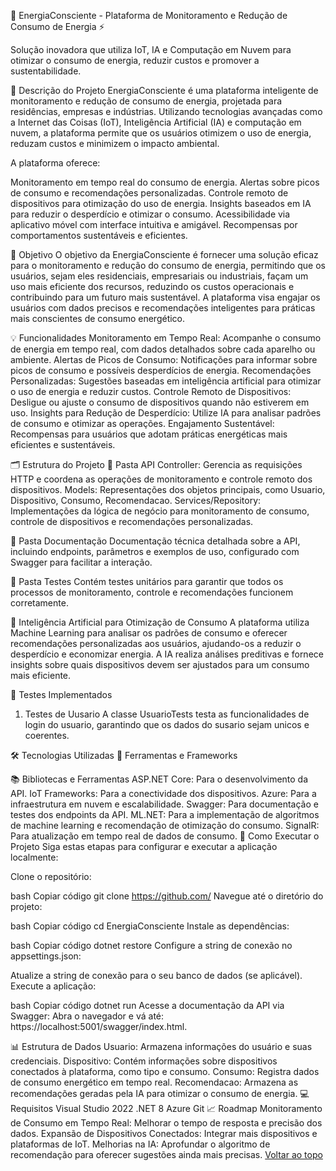 🌱 EnergiaConsciente - Plataforma de Monitoramento e Redução de Consumo de Energia ⚡️


Solução inovadora que utiliza IoT, IA e Computação em Nuvem para otimizar o consumo de energia, reduzir custos e promover a sustentabilidade.

📌 Descrição do Projeto
EnergiaConsciente é uma plataforma inteligente de monitoramento e redução de consumo de energia, projetada para residências, empresas e indústrias. Utilizando tecnologias avançadas como a Internet das Coisas (IoT), Inteligência Artificial (IA) e computação em nuvem, a plataforma permite que os usuários otimizem o uso de energia, reduzam custos e minimizem o impacto ambiental.

A plataforma oferece:

Monitoramento em tempo real do consumo de energia.
Alertas sobre picos de consumo e recomendações personalizadas.
Controle remoto de dispositivos para otimização do uso de energia.
Insights baseados em IA para reduzir o desperdício e otimizar o consumo.
Acessibilidade via aplicativo móvel com interface intuitiva e amigável.
Recompensas por comportamentos sustentáveis e eficientes.

🎯 Objetivo
O objetivo da EnergiaConsciente é fornecer uma solução eficaz para o monitoramento e redução do consumo de energia, permitindo que os usuários, sejam eles residenciais, empresariais ou industriais, façam um uso mais eficiente dos recursos, reduzindo os custos operacionais e contribuindo para um futuro mais sustentável. A plataforma visa engajar os usuários com dados precisos e recomendações inteligentes para práticas mais conscientes de consumo energético.

💡 Funcionalidades
Monitoramento em Tempo Real: Acompanhe o consumo de energia em tempo real, com dados detalhados sobre cada aparelho ou ambiente.
Alertas de Picos de Consumo: Notificações para informar sobre picos de consumo e possíveis desperdícios de energia.
Recomendações Personalizadas: Sugestões baseadas em inteligência artificial para otimizar o uso de energia e reduzir custos.
Controle Remoto de Dispositivos: Desligue ou ajuste o consumo de dispositivos quando não estiverem em uso.
Insights para Redução de Desperdício: Utilize IA para analisar padrões de consumo e otimizar as operações.
Engajamento Sustentável: Recompensas para usuários que adotam práticas energéticas mais eficientes e sustentáveis.

🗂️ Estrutura do Projeto
📂 Pasta API
Controller: Gerencia as requisições HTTP e coordena as operações de monitoramento e controle remoto dos dispositivos.
Models: Representações dos objetos principais, como Usuario, Dispositivo, Consumo, Recomendacao.
Services/Repository: Implementações da lógica de negócio para monitoramento de consumo, controle de dispositivos e recomendações personalizadas.

📂 Pasta Documentação
Documentação técnica detalhada sobre a API, incluindo endpoints, parâmetros e exemplos de uso, configurado com Swagger para facilitar a interação.

📂 Pasta Testes
Contém testes unitários para garantir que todos os processos de monitoramento, controle e recomendações funcionem corretamente.

🤖 Inteligência Artificial para Otimização de Consumo
A plataforma utiliza Machine Learning para analisar os padrões de consumo e oferecer recomendações personalizadas aos usuários, ajudando-os a reduzir o desperdício e economizar energia. A IA realiza análises preditivas e fornece insights sobre quais dispositivos devem ser ajustados para um consumo mais eficiente.

🧪 Testes Implementados
1. Testes de Uusario
A classe UsuarioTests testa as funcionalidades de login do usuario, garantindo que os dados do susario sejam unicos e coerentes.


🛠️ Tecnologias Utilizadas
🔧 Ferramentas e Frameworks


📚 Bibliotecas e Ferramentas
ASP.NET Core: Para o desenvolvimento da API.
IoT Frameworks: Para a conectividade dos dispositivos.
Azure: Para a infraestrutura em nuvem e escalabilidade.
Swagger: Para documentação e testes dos endpoints da API.
ML.NET: Para a implementação de algoritmos de machine learning e recomendação de otimização do consumo.
SignalR: Para atualização em tempo real de dados de consumo.
🚀 Como Executar o Projeto
Siga estas etapas para configurar e executar a aplicação localmente:

Clone o repositório:

bash
Copiar código
git clone https://github.com/
Navegue até o diretório do projeto:

bash
Copiar código
cd EnergiaConsciente
Instale as dependências:

bash
Copiar código
dotnet restore
Configure a string de conexão no appsettings.json:

Atualize a string de conexão para o seu banco de dados (se aplicável).
Execute a aplicação:

bash
Copiar código
dotnet run
Acesse a documentação da API via Swagger: Abra o navegador e vá até: https://localhost:5001/swagger/index.html.

📊 Estrutura de Dados
Usuario: Armazena informações do usuário e suas credenciais.
Dispositivo: Contém informações sobre dispositivos conectados à plataforma, como tipo e consumo.
Consumo: Registra dados de consumo energético em tempo real.
Recomendacao: Armazena as recomendações geradas pela IA para otimizar o consumo de energia.
💻 Requisitos
Visual Studio 2022
.NET 8
Azure
Git
📈 Roadmap
Monitoramento de Consumo em Tempo Real: Melhorar o tempo de resposta e precisão dos dados.
Expansão de Dispositivos Conectados: Integrar mais dispositivos e plataformas de IoT.
Melhorias na IA: Aprofundar o algoritmo de recomendação para oferecer sugestões ainda mais precisas.
<a href="#top">Voltar ao topo</a>

